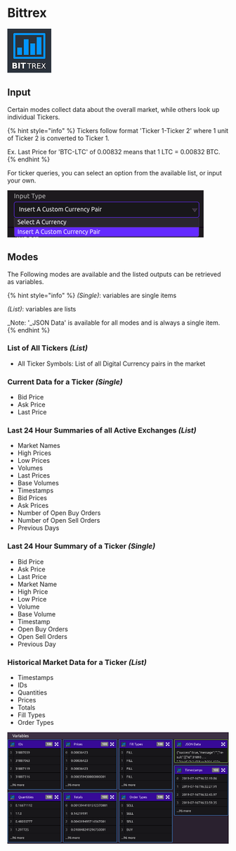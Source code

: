 # Bittrex

![Realtime and historical data on digital currencies, such as Bitcoin.](../../.gitbook/assets/bittrex.png)

## Input

Certain modes collect data about the overall market, while others look up individual Tickers.

{% hint style="info" %}
Tickers follow format 'Ticker 1-Ticker 2' where 1 unit of Ticker 2 is converted to Ticker 1.

Ex. Last Price for 'BTC-LTC' of 0.00832 means that 1 LTC = 0.00832 BTC.
{% endhint %}

For ticker queries, you can select an option from the available list, or input your own.

![](../../.gitbook/assets/screen-shot-2019-07-16-at-12.36.53-pm.png)

## Modes

The Following modes are available and the listed outputs can be retrieved as variables.

{% hint style="info" %}
_\(Single\)_: variables are single items

_\(List\)_: variables are lists

_Note: '_JSON Data' is available for all modes and is always a single item.
{% endhint %}

### List of All Tickers _\(List\)_

* All Ticker Symbols: List of all Digital Currency pairs in the market

### Current Data for a Ticker _\(Single\)_

* Bid Price
* Ask Price
* Last Price

### Last 24 Hour Summaries of all Active Exchanges _\(List\)_

* Market Names
* High Prices
* Low Prices
* Volumes
* Last Prices
* Base Volumes
* Timestamps
* Bid Prices
* Ask Prices
* Number of Open Buy Orders
* Number of Open Sell Orders
* Previous Days

### Last 24 Hour Summary of a Ticker _\(Single\)_

* Bid Price
* Ask Price
* Last Price
* Market Name
* High Price
* Low Price
* Volume
* Base Volume
* Timestamp
* Open Buy Orders
* Open Sell Orders
* Previous Day

### Historical Market Data for a Ticker _\(List\)_

* Timestamps
* IDs
* Quantities
* Prices
* Totals
* Fill Types
* Order Types

![](../../.gitbook/assets/screen-shot-2019-07-16-at-12.58.04-pm.png)

